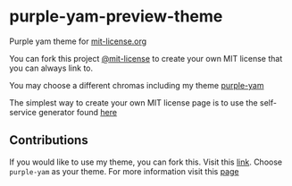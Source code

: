 # purple-yam-preview-theme

Purple yam theme for [mit-license.org](https://mit-license.org/)

You can fork this project [@mit-license](https://github.com/remy/mit-license) to create your own MIT license that you can always link to.

You may choose a different chromas including my theme [purple-yam](https://jade-arinal-banares.github.io/purple-yam-preview-theme/)

The simplest way to create your own MIT license page is to use the self-service generator found [here](https://www.richie-bendall.ml/mit-license-generator/)

## Contributions
If you would like to use my theme, you can fork this. Visit this [link](https://github.com/remy/mit-license). Choose `purple-yam` as your theme. 
For more information visit this [page](https://github.com/remy/mit-license/blob/master/README.md)

